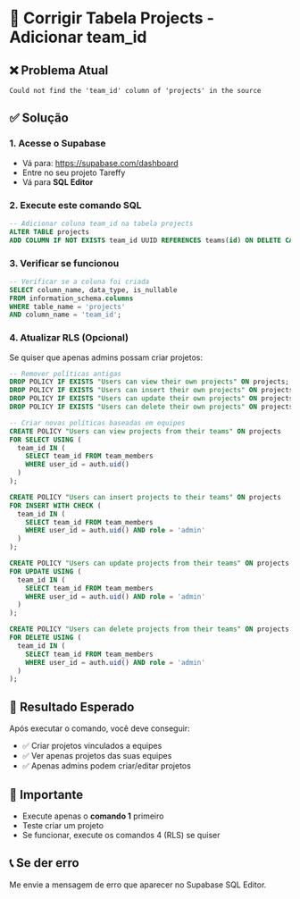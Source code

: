 # 🔧 Corrigir Tabela Projects - Adicionar team_id

## ❌ **Problema Atual**
```
Could not find the 'team_id' column of 'projects' in the source
```

## ✅ **Solução**

### 1. **Acesse o Supabase**
- Vá para: https://supabase.com/dashboard
- Entre no seu projeto Tareffy
- Vá para **SQL Editor**

### 2. **Execute este comando SQL**
```sql
-- Adicionar coluna team_id na tabela projects
ALTER TABLE projects 
ADD COLUMN IF NOT EXISTS team_id UUID REFERENCES teams(id) ON DELETE CASCADE;
```

### 3. **Verificar se funcionou**
```sql
-- Verificar se a coluna foi criada
SELECT column_name, data_type, is_nullable 
FROM information_schema.columns 
WHERE table_name = 'projects' 
AND column_name = 'team_id';
```

### 4. **Atualizar RLS (Opcional)**
Se quiser que apenas admins possam criar projetos:
```sql
-- Remover políticas antigas
DROP POLICY IF EXISTS "Users can view their own projects" ON projects;
DROP POLICY IF EXISTS "Users can insert their own projects" ON projects;
DROP POLICY IF EXISTS "Users can update their own projects" ON projects;
DROP POLICY IF EXISTS "Users can delete their own projects" ON projects;

-- Criar novas políticas baseadas em equipes
CREATE POLICY "Users can view projects from their teams" ON projects
FOR SELECT USING (
  team_id IN (
    SELECT team_id FROM team_members 
    WHERE user_id = auth.uid()
  )
);

CREATE POLICY "Users can insert projects to their teams" ON projects
FOR INSERT WITH CHECK (
  team_id IN (
    SELECT team_id FROM team_members 
    WHERE user_id = auth.uid() AND role = 'admin'
  )
);

CREATE POLICY "Users can update projects from their teams" ON projects
FOR UPDATE USING (
  team_id IN (
    SELECT team_id FROM team_members 
    WHERE user_id = auth.uid() AND role = 'admin'
  )
);

CREATE POLICY "Users can delete projects from their teams" ON projects
FOR DELETE USING (
  team_id IN (
    SELECT team_id FROM team_members 
    WHERE user_id = auth.uid() AND role = 'admin'
  )
);
```

## 🎯 **Resultado Esperado**
Após executar o comando, você deve conseguir:
- ✅ Criar projetos vinculados a equipes
- ✅ Ver apenas projetos das suas equipes
- ✅ Apenas admins podem criar/editar projetos

## 🚨 **Importante**
- Execute apenas o **comando 1** primeiro
- Teste criar um projeto
- Se funcionar, execute os comandos 4 (RLS) se quiser

## 📞 **Se der erro**
Me envie a mensagem de erro que aparecer no Supabase SQL Editor.
